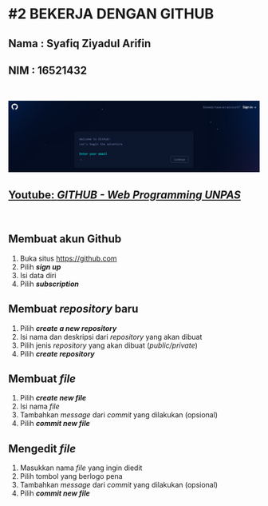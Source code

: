 # #2 BEKERJA DENGAN GITHUB

## Nama : Syafiq Ziyadul Arifin
## NIM  : 16521432
<p>&nbsp;</p>

![](https://raw.githubusercontent.com/Safiqq/Tugas1-SEKURO_Programming-16521432/main/images/signup.png)
## [__Youtube__: _GITHUB - Web Programming UNPAS_](https://www.youtube.com/watch?v=Q3Id0DgcrXY&list=PLFIM0718LjIVknj6sgsSceMqlq242-jNf)
<p>&nbsp;</p>

## Membuat akun Github
1. Buka situs https://github.com
2. Pilih ___sign up___
3. Isi data diri
4. Pilih ___subscription___

## Membuat _repository_ baru
1. Pilih ___create a new repository___
2. Isi nama dan deskripsi dari _repository_ yang akan dibuat
3. Pilih jenis _repository_ yang akan dibuat (_public/private_)
4. Pilih ___create repository___

## Membuat _file_
1. Pilih ___create new file___
2. Isi nama _file_
3. Tambahkan _message_ dari _commit_ yang dilakukan (opsional)
4. Pilih ___commit new file___

## Mengedit _file_
1. Masukkan nama _file_ yang ingin diedit
2. Pilih tombol yang berlogo pena
3. Tambahkan _message_ dari _commit_ yang dilakukan (opsional)
4. Pilih ___commit new file___